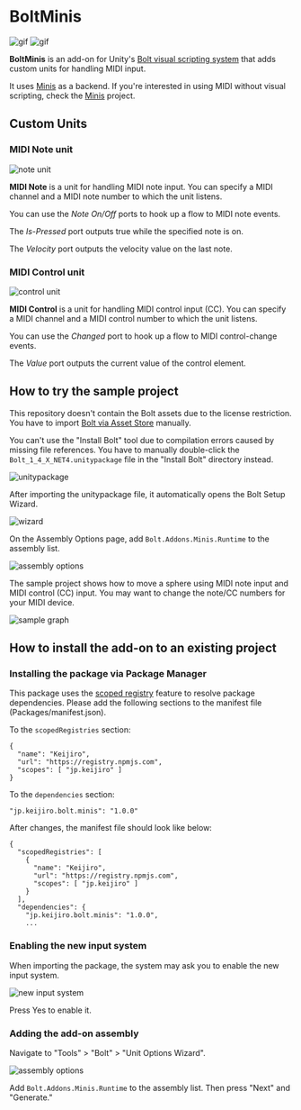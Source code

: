 BoltMinis
=========

![gif](https://i.imgur.com/p6xh9FO.gif)
![gif](https://i.imgur.com/xdNSsu8.gif)

**BoltMinis** is an add-on for Unity's [Bolt visual scripting system] that adds
custom units for handling MIDI input.

[Bolt visual scripting system]:
  https://assetstore.unity.com/packages/tools/visual-scripting/bolt-163802

It uses [Minis] as a backend. If you're interested in using MIDI without visual
scripting, check the [Minis] project.

[Minis]: https://github.com/keijiro/Minis

Custom Units
------------

### MIDI Note unit

![note unit](https://i.imgur.com/VWshujo.png)

**MIDI Note** is a unit for handling MIDI note input. You can specify a MIDI
channel and a MIDI note number to which the unit listens.

You can use the *Note On/Off* ports to hook up a flow to MIDI note events.

The *Is-Pressed* port outputs true while the specified note is on.

The *Velocity* port outputs the velocity value on the last note.

### MIDI Control unit

![control unit](https://i.imgur.com/C9MVkn2.png)

**MIDI Control** is a unit for handling MIDI control input (CC). You can specify
a MIDI channel and a MIDI control number to which the unit listens.

You can use the *Changed* port to hook up a flow to MIDI control-change events.

The *Value* port outputs the current value of the control element.

How to try the sample project
-----------------------------

This repository doesn't contain the Bolt assets due to the license restriction.
You have to import [Bolt via Asset Store] manually.

[Bolt via Asset Store]:
  https://assetstore.unity.com/packages/tools/visual-scripting/bolt-163802

You can't use the "Install Bolt" tool due to compilation errors caused by
missing file references. You have to manually double-click the
`Bolt_1_4_X_NET4.unitypackage` file in the "Install Bolt" directory instead.

![unitypackage](https://i.imgur.com/cNxH458.png)

After importing the unitypackage file, it automatically opens the Bolt Setup
Wizard.

![wizard](https://i.imgur.com/wxlvRh7.png)

On the Assembly Options page, add `Bolt.Addons.Minis.Runtime` to the assembly
list.

![assembly options](https://i.imgur.com/R87yar0.png)

The sample project shows how to move a sphere using MIDI note input and MIDI
control (CC) input. You may want to change the note/CC numbers for your MIDI
device.

![sample graph](https://i.imgur.com/J3zuM5C.png)

How to install the add-on to an existing project
------------------------------------------------

### Installing the package via Package Manager

This package uses the [scoped registry] feature to resolve package
dependencies. Please add the following sections to the manifest file
(Packages/manifest.json).

[scoped registry]: https://docs.unity3d.com/Manual/upm-scoped.html

To the `scopedRegistries` section:

```
{
  "name": "Keijiro",
  "url": "https://registry.npmjs.com",
  "scopes": [ "jp.keijiro" ]
}
```

To the `dependencies` section:

```
"jp.keijiro.bolt.minis": "1.0.0"
```

After changes, the manifest file should look like below:

```
{
  "scopedRegistries": [
    {
      "name": "Keijiro",
      "url": "https://registry.npmjs.com",
      "scopes": [ "jp.keijiro" ]
    }
  ],
  "dependencies": {
    "jp.keijiro.bolt.minis": "1.0.0",
    ...
```

### Enabling the new input system

When importing the package, the system may ask you to enable the new input
system.

![new input system](https://i.imgur.com/Oo0bkx7.png)

Press Yes to enable it.

### Adding the add-on assembly

Navigate to "Tools" > "Bolt" > "Unit Options Wizard".

![assembly options](https://i.imgur.com/R87yar0.png)

Add `Bolt.Addons.Minis.Runtime` to the assembly list. Then press "Next" and
"Generate."

